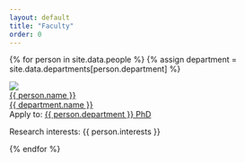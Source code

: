 ```yaml
---
layout: default
title: "Faculty"
order: 0
---
```


<div class="row g-2">
{% for person in site.data.people %}
    {% assign department = site.data.departments[person.department] %}
    <div class="col-6 col-sm-4 col-md-3 col-lg-2">
        <div class="col-12 p-1 m-2 h-100 border rounded">
            <p class="text-center">
                <img class="headshot" src="{{ person.photo_url }}" /><br/>
                <a href="{{ person.url }}">{{ person.name }}</a><br/>
                <a href="{{ department.url }}">{{ department.name }}</a><br/>
                Apply to: <a href="{{ department.apply_url }}">{{ person.department }} PhD</a>
            </p>
            <p>Research interests: {{ person.interests }}</p>
        </div>
    </div>
{% endfor %}
</div>
